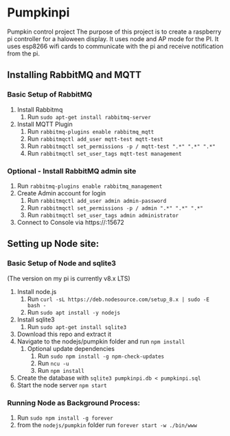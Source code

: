 # Pumpkinpi
Pumpkin control project
The purpose of this project is to create a raspberry pi controller for a haloween display. It uses node and AP mode for the PI. It uses esp8266 wifi cards to communicate with the pi and receive notification from the pi.

## Installing RabbitMQ and MQTT
### Basic Setup of RabbitMQ
1. Install Rabbitmq
    1. Run `sudo apt-get install rabbitmq-server`
2. Install MQTT Plugin
    1. Run `rabbitmq-plugins enable rabbitmq_mqtt`
    2. Run `rabbitmqctl add_user mqtt-test mqtt-test`
    3. Run `rabbitmqctl set_permissions -p / mqtt-test ".*" ".*" ".*"`
    4. Run `rabbitmqctl set_user_tags mqtt-test management`
### Optional - Install RabbitMQ admin site
1. Run `rabbitmq-plugins enable rabbitmq_management`
2. Create Admin account for login
    1. Run `rabbitmqctl add_user admin admin-password`
    2. Run `rabbitmqctl set_permissions -p / admin ".*" ".*" ".*"`
    3. Run `rabbitmqctl set_user_tags admin administrator`
3. Connect to Console via https://<SERVERNAME>:15672

## Setting up Node site:
### Basic Setup of Node and sqlite3
(The version on my pi is currently v8.x LTS)
1. Install node.js 
    1. Run `curl -sL https://deb.nodesource.com/setup_8.x | sudo -E bash -`
    2. Run `sudo apt install -y nodejs`
2. Install sqlite3
    1. Run `sudo apt-get install sqlite3`
3. Download this repo and extract it
4. Navigate to the nodejs/pumpkin folder and run `npm install`
    1. Optional update dependencies
        1. Run `sudo npm install -g npm-check-updates` 
        2. Run `ncu -u`
        3. Run `npm install`
5. Create the database with `sqlite3 pumpkinpi.db < pumpkinpi.sql`
6. Start the node server `npm start` 
### Running Node as Background Process:
1. Run `sudo npm install -g forever`
2. from the `nodejs/pumpkin` folder run `forever start -w ./bin/www`
